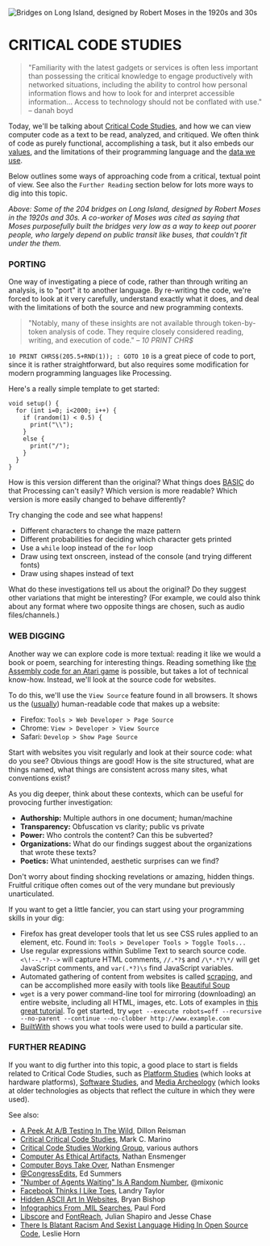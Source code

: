 ![Bridges on Long Island, designed by Robert Moses in the 1920s and 30s](https://raw.githubusercontent.com/jeffThompson/CreativeProgramming1/master/Images/Exercises/CriticalCodeStudies/LongIslandBridges.png)


CRITICAL CODE STUDIES
====

>"Familiarity with the latest gadgets or services is often less important than possessing the critical knowledge to engage productively with networked situations, including the ability to control how personal information flows and how to look for and interpret accessible information... Access to technology should not be conflated with use." – danah boyd

Today, we'll be talking about [Critical Code Studies](https://en.wikipedia.org/wiki/Critical_code_studies), and how we can view computer code as a text to be read, analyzed, and critiqued. We often think of code as purely functional, accomplishing a task, but it also embeds our [values](http://gizmodo.com/5980842/there-is-blatant-racist-and-sexist-language-in-github-code), and the limitations of their programming language and the [data we use](http://blogs.wsj.com/digits/2015/07/01/google-mistakenly-tags-black-people-as-gorillas-showing-limits-of-algorithms/).

Below outlines some ways of approaching code from a critical, textual point of view. See also the `Further Reading` section below for lots more ways to dig into this topic.

*Above: Some of the 204 bridges on Long Island, designed by Robert Moses in the 1920s and 30s. A co-worker of Moses was cited as saying that Moses purposefully built the bridges very low as a way to keep out poorer people, who largely depend on public transit like buses, that couldn't fit under the them.*

### PORTING  
One way of investigating a piece of code, rather than through writing an analysis, is to "port" it to another language. By re-writing the code, we're forced to look at it very carefully, understand exactly what it does, and deal with the limitations of both the source and new programming contexts.

>"Notably, many of these insights are not available through token-by-token analysis of code. They require closely considered reading, writing, and execution of code." – *10 PRINT CHR$*  

`10 PRINT CHRS$(205.5+RND(1)); : GOTO 10` is a great piece of code to port, since it is rather straightforward, but also requires some modification for modern programming languages like Processing.

Here's a really simple template to get started:  

```processing
void setup() {
  for (int i=0; i<2000; i++) {
    if (random(1) < 0.5) {
      print("\\");
    }
    else {
      print("/");
    }
  }
}
```

How is this version different than the original? What things does [BASIC](https://en.wikipedia.org/wiki/BASIC) do that Processing can't easily? Which version is more readable? Which version is more easily changed to behave differently?

Try changing the code and see what happens!

* Different characters to change the maze pattern  
* Different probabilities for deciding which character gets printed  
* Use a `while` loop instead of the `for` loop  
* Draw using text onscreen, instead of the console (and trying different fonts)  
* Draw using shapes instead of text  

What do these investigations tell us about the original? Do they suggest other variations that might be interesting? (For example, we could also think about any format where two opposite things are chosen, such as audio files/channels.)

### WEB DIGGING  
Another way we can explore code is more textual: reading it like we would a book or poem, searching for interesting things. Reading something like [the Assembly code for an Atari game](https://mitpress.mit.edu/books/racing-beam) is possible, but takes a lot of technical know-how. Instead, we'll look at the source code for websites.

To do this, we'll use the `View Source` feature found in all browsers. It shows us the ([usually](https://en.wikipedia.org/wiki/Obfuscation_(software))) human-readable code that makes up a website:

* Firefox: `Tools > Web Developer > Page Source`  
* Chrome: `View > Developer > View Source`  
* Safari: `Develop > Show Page Source`  

Start with websites you visit regularly and look at their source code: what do you see? Obvious things are good! How is the site structured, what are things named, what things are consistent across many sites, what conventions exist?

As you dig deeper, think about these contexts, which can be useful for provocing further investigation:

* **Authorship:** Multiple authors in one document; human/machine  
* **Transparency:** Obfuscation vs clarity; public vs private  
* **Power:** Who controls the content? Can this be subverted?  
* **Organizations:** What do our findings suggest about the organizations that wrote these texts?  
* **Poetics:** What unintended, aesthetic surprises can we find?  

Don't worry about finding shocking revelations or amazing, hidden things. Fruitful critique often comes out of the very mundane but previously unarticulated.

If you want to get a little fancier, you can start using your programming skills in your dig:

* Firefox has great developer tools that let us see CSS rules applied to an element, etc. Found in: `Tools > Developer Tools > Toggle Tools...`  
* Use regular expressions within Sublime Text to search source code. `<\!--.*?-->` will capture HTML comments, `//.*?$` and `/\*.*?\*/` will get JavaScript comments, and `var(.*?)\s` find JavaScript variables.  
* Automated gathering of content from websites is called [scraping](https://en.wikipedia.org/wiki/Web_scraping), and can be accomplished more easily with tools like [Beautiful Soup](https://www.crummy.com/software/BeautifulSoup/)  
* `wget` is a very power command-line tool for mirroring (downloading) an entire website, including all HTML, images, etc. Lots of examples in [this great tutorial](http://www.labnol.org/software/wget-command-examples/28750). To get started, try `wget --execute robots=off --recursive --no-parent --continue --no-clobber http://www.example.com`  
* [BuiltWith](http://www.builtwith.com/nytimes.com) shows you what tools were used to build a particular site.  

### FURTHER READING
If you want to dig further into this topic, a good place to start is fields related to Critical Code Studies, such as [Platform Studies](http://platformstudies.com/) (which looks at hardware platforms), [Software Studies](https://mitpress.mit.edu/books/series/software-studies), and [Media Archeology](https://en.wikipedia.org/wiki/Media_archaeology) (which looks at older technologies as objects that reflect the culture in which they were used).

See also:

* [A Peek At A/B Testing In The Wild](https://freedom-to-tinker.com/blog/dreisman/a-peek-at-ab-testing-in-the-wild), Dillon Reisman
* [Critical Critical Code Studies](http://www.electronicbookreview.com/thread/electropoetics/codology), Mark C. Marino  
* [Critical Code Studies Working Group](http://haccslab.com), various authors  
* [Computer As Ethical Artifacts](http://homes.soic.indiana.edu/nensmeng/files/ensmenger-29-3.pdf), Nathan Ensmenger  
* [Computer Boys Take Over](https://mitpress.mit.edu/books/computer-boys-take-over), Nathan Ensmenger  
* [@CongressEdits](https://twitter.com/CongressEdits), Ed Summers  
* ["Number of Agents Waiting" Is A Random Number](https://twitter.com/mixonic/status/736575632226852865), @mixonic  
* [Facebook Thinks I Like Toes](http://distractify.com/geek/2015/12/04/landry-facebook-thinks-i-like-toes), Landry Taylor  
* [Hidden ASCII Art In Websites](http://www.theverge.com/2012/4/25/2976042/discovering-hidden-ascii-art-in-the-pages-of-the-web), Bryan Bishop  
* [Infographics From .MIL Searches](https://medium.com/message/amazing-military-infographics-1ba60bdc32e7#.hhw22ssra), Paul Ford  
* [Libscore](https://medium.com/@Shapiro/introducing-libscore-com-be93165fa497#.g4cts1uxn) and [FontReach](https://insidedigitalocean.com/fontreach-font-usage-visualized-b6c5b6294787#.xtdko6x3v), Julian Shapiro and Jesse Chase  
* [There Is Blatant Racism And Sexist Language Hiding In Open Source Code](http://gizmodo.com/5980842/there-is-blatant-racist-and-sexist-language-in-github-code), Leslie Horn  
